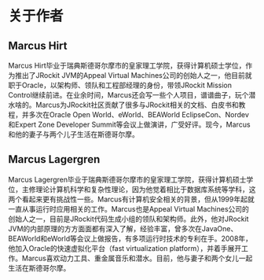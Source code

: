 # 关于作者

## Marcus Hirt

Marcus Hirt毕业于瑞典斯德哥尔摩市的皇家理工学院，获得计算机硕士学位，作为推出了JRockit JVM的Appeal Virtual Machines公司的创始人之一，他目前就职于Oracle，以架构师、领队和工程部经理的身份，带领JRockit Mission Control继续前进。在业余时间，Marcus还会写一些个人项目，谱谱曲子，玩个潜水啥的。Marcus为JRockit社区贡献了很多与JRockit相关的文档、白皮书和教程，并多次在Oracle Open World、eWorld、BEAWorld EclipseCon、Nordev和Expert Zone Developer Summit等会议上做演讲，广受好评。现今，Marcus和他的妻子与两个儿子生活在斯德哥尔摩。

## Marcus Lagergren

Marcus Lagergren毕业于瑞典斯德哥尔摩市的皇家理工学院，获得计算机硕士学位，主修理论计算机科学和复杂性理论，因为他觉着相比于数据库系统等学科，这两个看起来更有挑战性一些。Marcus有计算机安全相关的背景，但从1999年起就一直从事运行时应用相关的工作。Marcus也是Appeal Virtual Machines公司的创始人之一，目前是JRockit代码生成小组的领队和架构师。此外，他对JRockit JVM的内部原理的方方面面都有深入了解，经验丰富，曾多次在JavaOne、BEAWorld和eWorld等会议上做报告，有多项运行时技术的专利在手。2008年，他加入Oracle的快速虚拟化平台（fast virtualization platform），并着手展开工作。Marcus喜欢动力工具、重金属音乐和潜水。目前，他与妻子和两个女儿一起生活在斯德哥尔摩。
